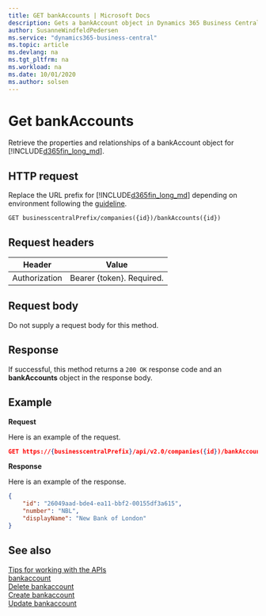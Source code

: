 ```yaml
---
title: GET bankAccounts | Microsoft Docs
description: Gets a bankAccount object in Dynamics 365 Business Central.
author: SusanneWindfeldPedersen
ms.service: "dynamics365-business-central"
ms.topic: article
ms.devlang: na
ms.tgt_pltfrm: na
ms.workload: na
ms.date: 10/01/2020
ms.author: solsen
---
```


# Get bankAccounts
Retrieve the properties and relationships of a bankAccount object for [!INCLUDE[d365fin_long_md](../../includes/d365fin_long_md.md)]. 


## HTTP request
Replace the URL prefix for [!INCLUDE[d365fin_long_md](../../includes/d365fin_long_md.md)] depending on environment following the [guideline](../../v2.0/endpoints-apis-for-dynamics.md).
```
GET businesscentralPrefix/companies({id})/bankAccounts({id})
```

## Request headers

|Header|Value|
|------|-----|
|Authorization  |Bearer {token}. Required. |

## Request body
Do not supply a request body for this method.

## Response
If successful, this method returns a ```200 OK``` response code and an **bankAccounts** object in the response body.

## Example

**Request**

Here is an example of the request.
```json
GET https://{businesscentralPrefix}/api/v2.0/companies({id})/bankAccounts({id})
```

**Response**

Here is an example of the response. 

```json
{
    "id": "26049aad-bde4-ea11-bbf2-00155df3a615",
    "number": "NBL",
    "displayName": "New Bank of London"
}
```


## See also
[Tips for working with the APIs](/dynamics365/business-central/dev-itpro/developer/devenv-connect-apps-tips)    
[bankaccount](../resources/dynamics_bankaccount.md)    
[Delete bankaccount](dynamics_bankaccount_Delete.md)    
[Create bankaccount](dynamics_bankaccount_Create.md)    
[Update bankaccount](dynamics_bankaccount_Update.md)    
